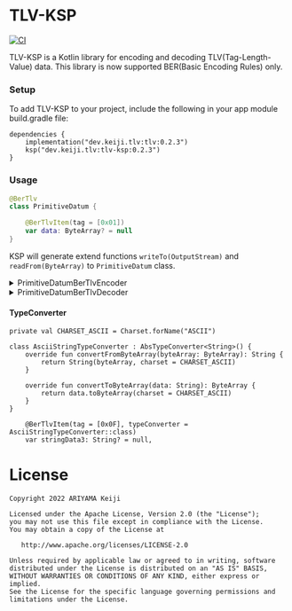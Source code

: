 TLV-KSP
========

[![CI](https://github.com/keiji/tlv-ksp/actions/workflows/ci.yml/badge.svg)](https://github.com/keiji/tlv-ksp/actions/workflows/ci.yml)

TLV-KSP is a Kotlin library for encoding and decoding TLV(Tag-Length-Value) data.
This library is now supported BER(Basic Encoding Rules) only.

### Setup

To add TLV-KSP to your project, include the following in your app module build.gradle file:

```
dependencies {
    implementation("dev.keiji.tlv:tlv:0.2.3")
    ksp("dev.keiji.tlv:tlv-ksp:0.2.3")
}
```

### Usage

```kotlin
@BerTlv
class PrimitiveDatum {

    @BerTlvItem(tag = [0x01])
    var data: ByteArray? = null
}
```

KSP will generate extend functions `writeTo(OutputStream)` and `readFrom(ByteArray)` to `PrimitiveDatum` class.

<details>
<summary>PrimitiveDatumBerTlvEncoder</summary>

```
fun PrimitiveDatum.writeTo(outputStream: OutputStream) {
    val nopConverter = dev.keiji.tlv.NopConverter()

    data?.also {
        BerTlvEncoder.writeTo(byteArrayOf(0x01.toByte()), nopConverter.convertToByteArray(it), outputStream)
    }

}
```

</details>

<details>
<summary>PrimitiveDatumBerTlvDecoder</summary>

```
fun PrimitiveDatum.readFrom(data: ByteArray) {

    BerTlvDecoder.readFrom(ByteArrayInputStream(data),
        object : BerTlvDecoder.Companion.Callback {
            override fun onLargeItemDetected(
                tag: ByteArray,
                length: BigInteger,
                inputStream: InputStream
            ) {
                throw StreamCorruptedException("tag length is too large.")
            }

            private val nopConverter = dev.keiji.tlv.NopConverter()

            override fun onItemDetected(tag: ByteArray, data: ByteArray) {
                if (false) {
                    // Do nothing
                } else if (byteArrayOf(0x01.toByte()).contentEquals(tag)) {
                    this@readFrom.data = nopConverter.convertFromByteArray(data)
                } else {
                    // Do nothing
                }
            }


        }
    )
}
```
</details>

#### TypeConverter

```
private val CHARSET_ASCII = Charset.forName("ASCII")

class AsciiStringTypeConverter : AbsTypeConverter<String>() {
    override fun convertFromByteArray(byteArray: ByteArray): String {
        return String(byteArray, charset = CHARSET_ASCII)
    }

    override fun convertToByteArray(data: String): ByteArray {
        return data.toByteArray(charset = CHARSET_ASCII)
    }
}
```

```
    @BerTlvItem(tag = [0x0F], typeConverter = AsciiStringTypeConverter::class)
    var stringData3: String? = null,
```

License
========

```
Copyright 2022 ARIYAMA Keiji

Licensed under the Apache License, Version 2.0 (the "License");
you may not use this file except in compliance with the License.
You may obtain a copy of the License at

   http://www.apache.org/licenses/LICENSE-2.0

Unless required by applicable law or agreed to in writing, software
distributed under the License is distributed on an "AS IS" BASIS,
WITHOUT WARRANTIES OR CONDITIONS OF ANY KIND, either express or implied.
See the License for the specific language governing permissions and
limitations under the License.
```
